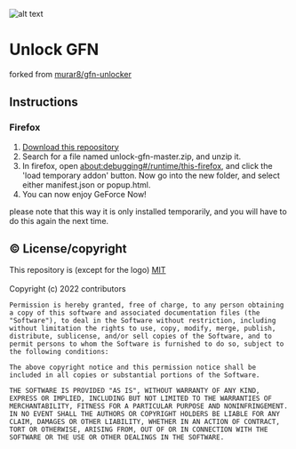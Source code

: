 ![alt text](https://github.com/TibbeD/unlock-gfn/blob/master/icons/icon-128.png?raw=true)
# Unlock GFN
forked from [murar8/gfn-unlocker](https://github.com/murar8/gfn-unlocker)

## Instructions
### Firefox
1. [Download this repoository](https://github.com/TibbeD/unlock-gfn/archive/refs/heads/master.zip)
2. Search for a file named unlock-gfn-master.zip, and unzip it.
3. In firefox, open [about:debugging#/runtime/this-firefox](about:debugging#/runtime/this-firefox), and click the 'load temporary addon' button. Now go into the new folder, and select either manifest.json or popup.html.
4. You can now enjoy GeForce Now!

please note that this way it is only installed temporarily, and you will have to do this again the next time.

## © License/copyright
This repository is (except for the logo) [MIT](https://opensource.org/licenses/mit-license)
\
\
Copyright (c) 2022 contributors
```
Permission is hereby granted, free of charge, to any person obtaining a copy of this software and associated documentation files (the "Software"), to deal in the Software without restriction, including without limitation the rights to use, copy, modify, merge, publish, distribute, sublicense, and/or sell copies of the Software, and to permit persons to whom the Software is furnished to do so, subject to the following conditions:

The above copyright notice and this permission notice shall be included in all copies or substantial portions of the Software.

THE SOFTWARE IS PROVIDED "AS IS", WITHOUT WARRANTY OF ANY KIND, EXPRESS OR IMPLIED, INCLUDING BUT NOT LIMITED TO THE WARRANTIES OF MERCHANTABILITY, FITNESS FOR A PARTICULAR PURPOSE AND NONINFRINGEMENT. IN NO EVENT SHALL THE AUTHORS OR COPYRIGHT HOLDERS BE LIABLE FOR ANY CLAIM, DAMAGES OR OTHER LIABILITY, WHETHER IN AN ACTION OF CONTRACT, TORT OR OTHERWISE, ARISING FROM, OUT OF OR IN CONNECTION WITH THE SOFTWARE OR THE USE OR OTHER DEALINGS IN THE SOFTWARE.
```
